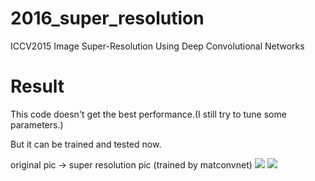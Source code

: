 # 2016_super_resolution
ICCV2015 Image Super-Resolution Using Deep Convolutional Networks

# Result
This code doesn't get the best performance.(I still try to tune some parameters.) 

But it can be trained and tested now. 

original pic -> super resolution pic (trained by matconvnet)
![](https://github.com/layumi/2016_super_resolution/blob/master/2_small.JPEG)
![](https://github.com/layumi/2016_super_resolution/blob/master/2_product.jpg)
